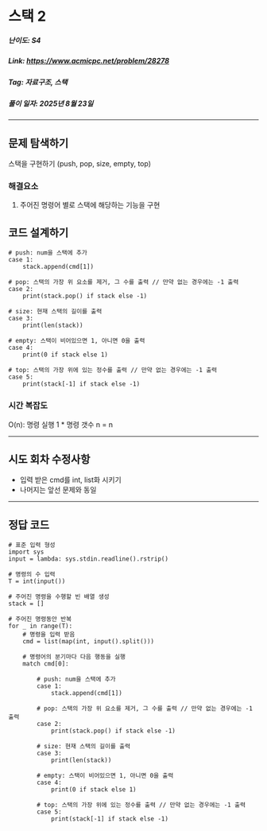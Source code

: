 # 스택 2
##### 난이도: ***S4***
##### Link: https://www.acmicpc.net/problem/28278
##### Tag: 자료구조, 스택
##### 풀이 일자: 2025년 8월 23일
***
## 문제 탐색하기
스택을 구현하기 (push, pop, size, empty, top)
### 해결요소
1. 주어진 명령어 별로 스택에 해당하는 기능을 구현
## 코드 설계하기
```
# push: num을 스택에 추가
case 1:
	stack.append(cmd[1])
	
# pop: 스택의 가장 위 요소를 제거, 그 수를 출력 // 만약 없는 경우에는 -1 출력
case 2:
	print(stack.pop() if stack else -1)
	
# size: 현재 스택의 길이를 출력
case 3:
	print(len(stack))

# empty: 스택이 비어있으면 1, 아니면 0을 출력
case 4:
	print(0 if stack else 1)

# top: 스택의 가장 위에 있는 정수를 출력 // 만약 없는 경우에는 -1 출력
case 5:
	print(stack[-1] if stack else -1)
```
### 시간 복잡도
O(n): 명령 실행 1 * 명령 갯수 n = n

***
## 시도 회차 수정사항

- 입력 받은 cmd를 int, list화 시키기
- 나머지는 앞선 문제와 동일
***
## 정답 코드
```
# 표준 입력 형성
import sys
input = lambda: sys.stdin.readline().rstrip()

# 명령의 수 입력
T = int(input())

# 주어진 명령을 수행할 빈 배열 생성
stack = []

# 주어진 명령동안 반복
for _ in range(T):
    # 명령을 입력 받음
    cmd = list(map(int, input().split()))
    
    # 명령어의 분기마다 다음 행동을 실행    
    match cmd[0]:
        
        # push: num을 스택에 추가
        case 1:
            stack.append(cmd[1])
            
        # pop: 스택의 가장 위 요소를 제거, 그 수를 출력 // 만약 없는 경우에는 -1 출력
        case 2:
            print(stack.pop() if stack else -1)
            
        # size: 현재 스택의 길이를 출력
        case 3:
            print(len(stack))
        
        # empty: 스택이 비어있으면 1, 아니면 0을 출력
        case 4:
            print(0 if stack else 1)
        
        # top: 스택의 가장 위에 있는 정수를 출력 // 만약 없는 경우에는 -1 출력
        case 5:
            print(stack[-1] if stack else -1)
```